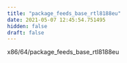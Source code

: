 ```yaml
---
title: "package_feeds_base_rtl8188eu"
date: 2021-05-07 12:45:54.751495
hidden: false
draft: false
---
```


x86/64/package_feeds_base_rtl8188eu

